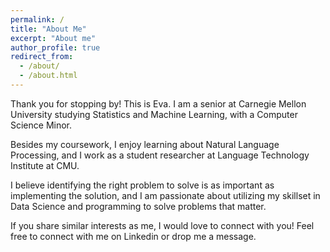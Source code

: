 ```yaml
---
permalink: /
title: "About Me"
excerpt: "About me"
author_profile: true
redirect_from:
  - /about/
  - /about.html
---
```


Thank you for stopping by! This is Eva. I am a senior at Carnegie Mellon University studying Statistics and Machine Learning, with a Computer Science Minor.

Besides my coursework, I enjoy learning about Natural Language Processing, and I work as a student researcher at Language Technology Institute at CMU.

I believe identifying the right problem to solve is as important as implementing the solution, and I am passionate about utilizing my skillset in Data Science and programming to solve problems that matter.

If you share similar interests as me, I would love to connect with you! Feel free to connect with me on Linkedin or drop me a message.
